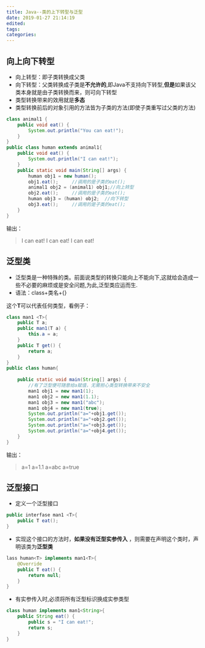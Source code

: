 ```yaml
---
title: Java--类的上下转型与泛型
date: 2019-01-27 21:14:19
edited:
tags:
categories:
---
```

## 向上向下转型

* 向上转型：即子类转换成父类
* 向下转型：父类转换成子类是**不允许的**,即Java不支持向下转型,**但是**如果该父类本身就是由子类转换而来，则可向下转型
* 类型转换带来的效用就是**多态**
* 类型转换前后的对象引用的方法皆为子类的方法(即使子类重写过父类的方法)

<!-- more-->
```java
class animal1 {
	public void eat() {
		System.out.println("You can eat!");
	}
}
public class human extends animal1{
	public void eat() {
		System.out.println("I can eat!");
	}
	public static void main(String[] args) {
		human obj1 = new human();   
		obj1.eat();     //调用的是子类的eat();
		animal1 obj2 = (animal1) obj1;//向上转型
		obj2.eat();     //调用的是子类的eat();  
		human obj3 = (human) obj2;  //向下转型
		obj3.eat();     //调用的是子类的eat();  
	}
}
```
输出：

>I can eat!
I can eat!
I can eat!

## 泛型类
* 泛型类是一种特殊的类。前面说类型的转换只能向上不能向下,这就给会造成一些不必要的麻烦或是安全问题,为此,泛型类应运而生.
* 语法：class+类名+<T>{}

这个**T**可以代表任何类型，看例子：
```java
class man1 <T>{
	public T a;
	public man1(T a) {
		this.a = a;
	}
	public T get() {
		return a;
	}
}
public class human{
	
	public static void main(String[] args) {
		//有了泛型便可随意给a赋值，无需担心类型转换带来不安全
		man1 obj1 = new man1(1);
		man1 obj2 = new man1(1.1);
		man1 obj3 = new man1("abc");
		man1 obj4 = new man1(true);
		System.out.println("a="+obj1.get());
		System.out.println("a="+obj2.get());
		System.out.println("a="+obj3.get());
		System.out.println("a="+obj4.get());
	}
}
```
输出：

>a=1
a=1.1
a=abc
a=true

## 泛型接口

* 定义一个泛型接口

```java
public interfase man1 <T>{
	public T eat();
}
```
* 实现这个接口的方法时，**如果没有泛型实参传入** ，则需要在声明这个类时，声明该类为**泛型类**

```java 
lass human<T> implements man1<T>{
    @Override
    public T eat() {
        return null;
    }
}
```
* 有实参传入时,必须将所有泛型标识换成实参类型

```java
class human implements man1<String>{
    public String eat() {
		public s = "I can eat!";
        return s;
    }
}

```














